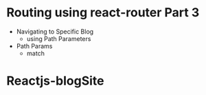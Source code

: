 # Routing using react-router Part 3

- Navigating to Specific Blog
  - using Path Parameters
- Path Params
  - match
# Reactjs-blogSite
